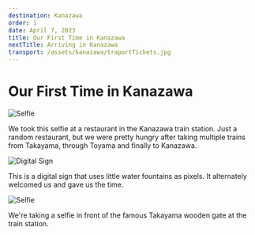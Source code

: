```yaml
---
destination: Kanazawa
order: 1
date: April 7, 2023
title: Our First Time in Kanazawa
nextTitle: Arriving in Kanazawa
transport: /assets/kanazawa/traportTickets.jpg
---
```


# Our First Time in Kanazawa

![Selfie](/assets/kanazawa/PXL_20230411_043245440.jpg)

We took this selfie at a restaurant in the Kanazawa train station. Just a random restaurant, but we were pretty hungry after taking multiple trains from Takayama, through Toyama and finally to Kanazawa.

![Digital Sign](/assets/kanazawa/PXL_20230411_092621024.jpg)

This is a digital sign that uses little water fountains as pixels. It alternately welcomed us and gave us the time.

![Selfie](/assets/kanazawa/PXL_20230411_092702689.jpg)

We're taking a selfie in front of the famous Takayama wooden gate at the train station.
